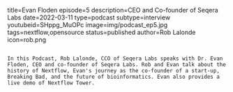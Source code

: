 title=Evan Floden
episode=5
description=CEO and Co-founder of Seqera Labs
date=2022-03-11
type=podcast
subtype=interview
youtubeid=SHppg_MuOPc
image=img/podcast_ep5.jpg
tags=nextflow,opensource
status=published
author=Rob Lalonde
icon=rob.png
~~~~~~

In this Podcast, Rob Lalonde, CCO of Seqera Labs speaks with Dr. Evan Floden, CEO and co-founder of Seqera Labs. Rob and Evan talk about the history of Nextflow, Evan's journey as the co-founder of a start-up, Breaking Bad, and the future of bioinformatics. Evan also provides a live demo of Nextflow Tower.
